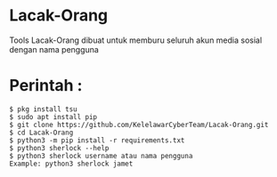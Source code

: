 # Lacak-Orang
Tools Lacak-Orang dibuat untuk memburu seluruh akun media sosial dengan nama pengguna
   
# Perintah :

    $ pkg install tsu
    $ sudo apt install pip
    $ git clone https://github.com/KelelawarCyberTeam/Lacak-Orang.git
    $ cd Lacak-Orang
    $ python3 -m pip install -r requirements.txt
    $ python3 sherlock --help
    $ python3 sherlock username atau nama pengguna
    Example: python3 sherlock jamet


